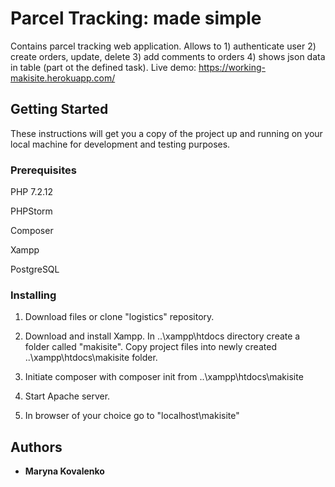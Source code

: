 # Parcel Tracking: made simple

Contains parcel tracking web application. Allows to 1) authenticate user 2) create orders, update, delete 3) add comments to orders 4) shows json data in table (part ot the defined task). Live demo: https://working-makisite.herokuapp.com/

## Getting Started

These instructions will get you a copy of the project up and running on your local machine for development and testing purposes. 

### Prerequisites
PHP 7.2.12

PHPStorm

Composer

Xampp

PostgreSQL


### Installing

1. Download files or clone "logistics" repository. 

2. Download and install Xampp. In ..\xampp\htdocs directory create a folder called "makisite". Copy project files into newly created ..\xampp\htdocs\makisite folder.

3. Initiate composer with composer init from ..\xampp\htdocs\makisite
    
5. Start Apache server.

6. In browser of your choice go to "localhost\makisite"

## Authors

* **Maryna Kovalenko** 
